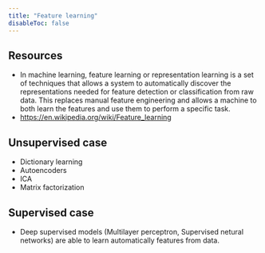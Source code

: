 ```yaml
---
title: "Feature learning"
disableToc: false 
---
```


## Resources
- In machine learning, feature learning or representation learning is a set of techniques that allows a system to automatically discover the representations needed for feature detection or classification from raw data. This replaces manual feature engineering and allows a machine to both learn the features and use them to perform a specific task.
- https://en.wikipedia.org/wiki/Feature_learning

## Unsupervised case
- Dictionary learning
- Autoencoders
- ICA
- Matrix factorization

## Supervised case
- Deep supervised models (Multilayer perceptron, Supervised netural networks) are able to learn automatically features from data.